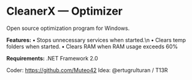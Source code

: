 # CleanerX — Optimizer

Open source optimization program for Windows.

**Features:**
**•** Stops unnecessary services when started.\n
**•** Clears temp folders when started.
**•** Clears RAM when RAM usage exceeds 60%

**Requirements:**
.NET Framework 2.0

Coder: https://github.com/Muteo42 
Idea: @ertugrulturan / T13R
